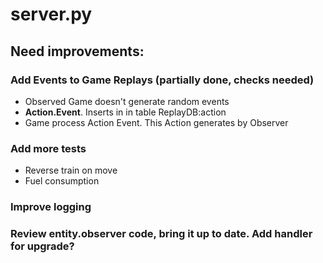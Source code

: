 # server.py

## Need improvements:

### Add Events to Game Replays (partially done, checks needed)

* Observed Game doesn't generate random events
* **Action.Event**. Inserts in in table ReplayDB:action
* Game process Action Event. This Action generates by Observer

### Add more tests

* Reverse train on move
* Fuel consumption

### Improve logging

### Review entity.observer code, bring it up to date. Add handler for upgrade?
